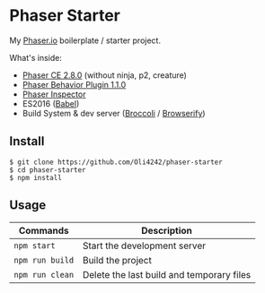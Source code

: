 # Phaser Starter
My [Phaser.io](https://phaser.io) boilerplate / starter project.

What's inside:
* [Phaser CE 2.8.0](https://www.phaser.io) (without ninja, p2, creature)
* [Phaser Behavior Plugin 1.1.0](https://github.com/luizbills/phaser-behavior-plugin)
* [Phaser Inspector](https://github.com/netcell/phaser-inspector)
* ES2016 ([Babel](https://babeljs.io))
* Build System & dev server ([Broccoli](http://broccolijs.com) / [Browserify](http://browserify.org/))

## Install
    $ git clone https://github.com/Oli4242/phaser-starter
    $ cd phaser-starter
    $ npm install

## Usage
| Commands        | Description                               |
|-----------------|-------------------------------------------|
| `npm start`     | Start the development server              |
| `npm run build` | Build the project                         |
| `npm run clean` | Delete the last build and temporary files |
